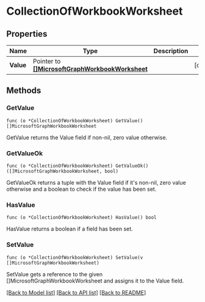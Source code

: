 # CollectionOfWorkbookWorksheet

## Properties

Name | Type | Description | Notes
------------ | ------------- | ------------- | -------------
**Value** | Pointer to [**[]MicrosoftGraphWorkbookWorksheet**](microsoft.graph.workbookWorksheet.md) |  | [optional] 

## Methods

### GetValue

`func (o *CollectionOfWorkbookWorksheet) GetValue() []MicrosoftGraphWorkbookWorksheet`

GetValue returns the Value field if non-nil, zero value otherwise.

### GetValueOk

`func (o *CollectionOfWorkbookWorksheet) GetValueOk() ([]MicrosoftGraphWorkbookWorksheet, bool)`

GetValueOk returns a tuple with the Value field if it's non-nil, zero value otherwise
and a boolean to check if the value has been set.

### HasValue

`func (o *CollectionOfWorkbookWorksheet) HasValue() bool`

HasValue returns a boolean if a field has been set.

### SetValue

`func (o *CollectionOfWorkbookWorksheet) SetValue(v []MicrosoftGraphWorkbookWorksheet)`

SetValue gets a reference to the given []MicrosoftGraphWorkbookWorksheet and assigns it to the Value field.


[[Back to Model list]](../README.md#documentation-for-models) [[Back to API list]](../README.md#documentation-for-api-endpoints) [[Back to README]](../README.md)


